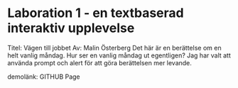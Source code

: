 # Laboration 1 - en textbaserad interaktiv upplevelse

Titel: Vägen till jobbet 
Av: Malin Österberg 
Det här är en berättelse om en helt vanlig måndag. Hur ser en vanlig måndag ut egentligen? 
Jag har valt att använda prompt och alert för att göra berättelsen mer levande. 

demolänk: GITHUB Page 

